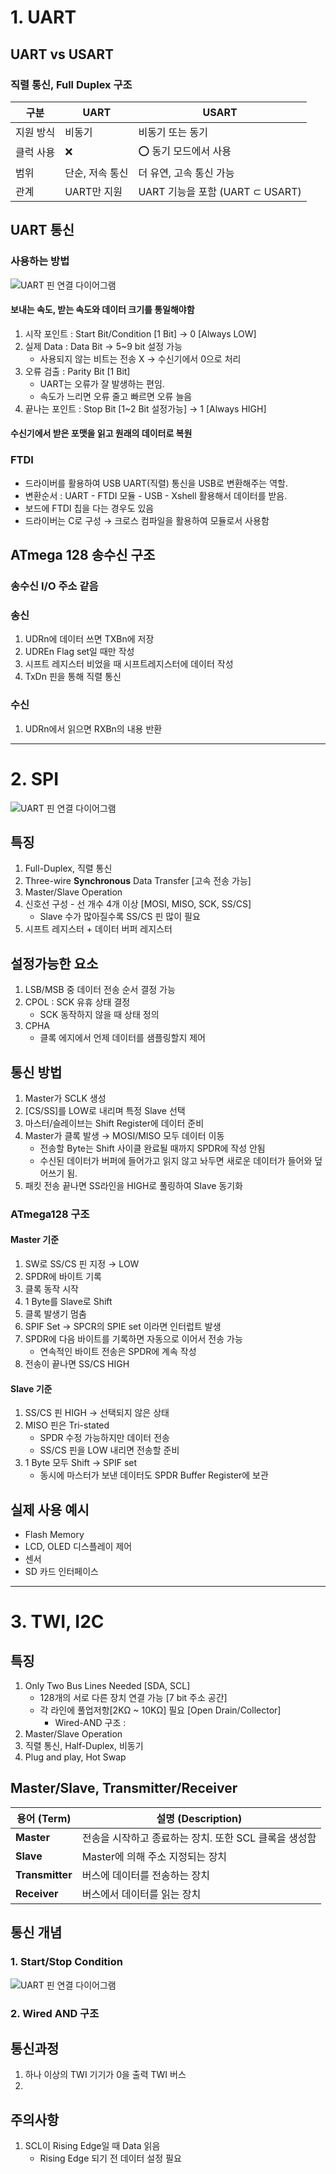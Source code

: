 # 1. UART

## UART vs USART
### 직렬 통신, Full Duplex 구조
| 구분      | UART              | USART                             |
| ---------| ----------------- | --------------------------------- |
| 지원 방식 | 비동기              | 비동기 또는 동기                   |
| 클럭 사용 | ❌                | ⭕ 동기 모드에서 사용              |
| 범위     | 단순, 저속 통신      | 더 유연, 고속 통신 가능             |
| 관계     | UART만 지원         | UART 기능을 포함 (UART ⊂ USART)   |

## UART 통신
### 사용하는 방법
![UART 핀 연결 다이어그램](./Pictures/UART_Picture.png)
#### 보내는 속도, 받는 속도와 데이터 크기를 통일해야함
1. 시작 포인트 : Start Bit/Condition [1 Bit] → 0 [Always LOW]
2. 실제 Data : Data Bit → 5~9 bit 설정 가능
    - 사용되지 않는 비트는 전송 X → 수신기에서 0으로 처리
3. 오류 검출 : Parity Bit [1 Bit]
    - UART는 오류가 잘 발생하는 편임.
    - 속도가 느리면 오류 줄고 빠르면 오류 늘음
4. 끝나는 포인트 : Stop Bit [1~2 Bit 설정가능] → 1 [Always HIGH]
#### 수신기에서 받은 포맷을 읽고 원래의 데이터로 복원

### FTDI
- 드라이버를 활용하여 USB UART(직렬) 통신을 USB로 변환해주는 역할.
- 변환순서 : UART - FTDI 모듈 - USB - Xshell 활용해서 데이터를 받음.
- 보드에 FTDI 칩을 다는 경우도 있음
- 드라이버는 C로 구성 → 크로스 컴파일을 활용하여 모듈로서 사용함

## ATmega 128 송수신 구조
### 송수신 I/O 주소 같음
### 송신
1. UDRn에 데이터 쓰면 TXBn에 저장
2. UDREn Flag set일 때만 작성
3. 시프트 레지스터 비었을 때 시프트레지스터에 데이터 작성
4. TxDn 핀을 통해 직렬 통신
### 수신
1. UDRn에서 읽으면 RXBn의 내용 반환

---------------------------------------------------

# 2. SPI

![UART 핀 연결 다이어그램](./Pictures/SPI_Picture.png)

## 특징
1. Full-Duplex, 직렬 통신
2. Three-wire **Synchronous** Data Transfer [고속 전송 가능]
3. Master/Slave Operation
4. 신호선 구성 - 선 개수 4개 이상 [MOSI, MISO, SCK, SS/CS]
    - Slave 수가 많아질수록 SS/CS 핀 많이 필요 
5. 시프트 레지스터 + 데이터 버퍼 레지스터

## 설정가능한 요소
1. LSB/MSB 중 데이터 전송 순서 결정 가능
2. CPOL : SCK 유휴 상태 결정
    - SCK 동작하지 않을 때 상태 정의
3. CPHA
    - 클록 에지에서 언제 데이터를 샘플링할지 제어

## 통신 방법
1. Master가 SCLK 생성
2. [CS/SS]를 LOW로 내리며 특정 Slave 선택
3. 마스터/슬레이브는 Shift Register에 데이터 준비
4. Master가 클록 발생 → MOSI/MISO 모두 데이터 이동
    - 전송할 Byte는 Shift 사이클 완료될 때까지 SPDR에 작성 안됨
    - 수신된 데이터가 버퍼에 들어가고 읽지 않고 놔두면 새로운 데이터가 들어와 덮어쓰기 됨.
4. 패킷 전송 끝나면 SS라인을 HIGH로 풀링하여 Slave 동기화

### ATmega128 구조
#### Master 기준
1. SW로 SS/CS 핀 지정 → LOW 
2. SPDR에 바이트 기록
3. 클록 동작 시작
4. 1 Byte를 Slave로 Shift
5. 클록 발생기 멈춤
6. SPIF Set → SPCR의 SPIE set 이라면 인터럽트 발생
7. SPDR에 다음 바이트를 기록하면 자동으로 이어서 전송 가능
    - 연속적인 바이트 전송은 SPDR에 계속 작성
7. 전송이 끝나면 SS/CS HIGH

#### Slave 기준
1. SS/CS 핀 HIGH → 선택되지 않은 상태
2. MISO 핀은 Tri-stated
    - SPDR 수정 가능하지만 데이터 전송
    - SS/CS 핀을 LOW 내리면 전송할 준비
3. 1 Byte 모두 Shift → SPIF set
    - 동시에 마스터가 보낸 데이터도 SPDR Buffer Register에 보관

## 실제 사용 예시
- Flash Memory
- LCD, OLED 디스플레이 제어
- 센서
- SD 카드 인터페이스

---------------------------------------------------

# 3. TWI, I2C

## 특징
1. Only Two Bus Lines Needed [SDA, SCL]
    - 128개의 서로 다른 장치 연결 가능 [7 bit 주소 공간]
    - 각 라인에 풀업저항[2KΩ ~ 10KΩ] 필요 [Open Drain/Collector]
        - Wired-AND 구조 : 
2. Master/Slave Operation
3. 직렬 통신, Half-Duplex, 비동기
4. Plug and play, Hot Swap

## Master/Slave, Transmitter/Receiver
| 용어 (Term)   | 설명 (Description) |
|---------------|--------------------|
| **Master**    | 전송을 시작하고 종료하는 장치. 또한 SCL 클록을 생성함 |
| **Slave**     | Master에 의해 주소 지정되는 장치 |
| **Transmitter** | 버스에 데이터를 전송하는 장치 |
| **Receiver**  | 버스에서 데이터를 읽는 장치 |

## 통신 개념
### 1. Start/Stop Condition
![UART 핀 연결 다이어그램](./Pictures/Start,Stop_Condition.jpg)

### 2. Wired AND 구조

## 통신과정
1. 하나 이상의 TWI 기기가 0을 출력 TWI 버스
2. 


## 주의사항
1. SCL이 Rising Edge일 때 Data 읽음
    - Rising Edge 되기 전 데이터 설정 필요


